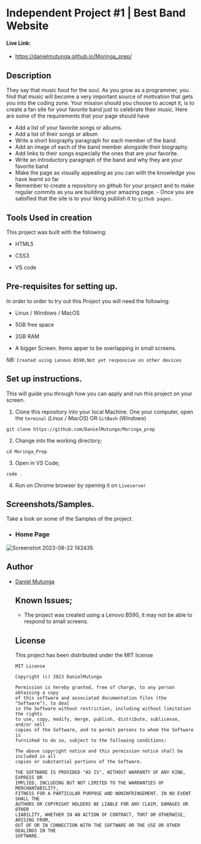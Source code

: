 # Independent Project #1 | Best Band Website

#### Live Link:
- https://danielmutunga.github.io/Moringa_prep/
## Description
They say that music food for the soul. As you grow as a programmer, you find that music will become a very important source of motivation that gets you into the coding zone. Your mission should you choose to accept it, is to create a fan site for your favorite band just to celebrate their music. Here are some of the requirements that your page should have

- Add a list of your favorite songs or albums.
- Add a list of their songs or album
- Write a short biography paragraph for each member of the band.
- Add an image of each of the band member alongside their biography.
- Add links to their songs especially the ones that are your favorite. 
- Write an introductory paragraph of the band and why they are your favorite band
- Make the page as visually appealing as you can with the knowledge you have learnt so far
- Remember to create a repository on github for your project and to make regular commits as you are building your amazing page. - Once you are satisfied that the site is to your liking publish it to `github pages.`

## Tools Used in creation

This project was built with the following:

- HTML5

- CSS3

- VS code 

## Pre-requisites for setting up.

In order to order to try out this Project you will need the following:

- Linux / Windows / MacOS

- 5GB free space

- 2GB RAM

- A bigger Screen. Items apper to be overlapping in small screens.

*NB:* `Created using Lenovo B590,Not yet responsive on other devices`

## Set up instructions.

This will guide you through how you can apply and run this project on your screen.

1. Clone this repository into your local Machine. One your computer, open the `terminal` (*Linux / MacOS*) OR `GitBash` (*Windows*)

```
git clone https://github.com/DanielMutunga/Moringa_prep
```
2. Change into the working directory;

```
cd Moringa_Prep
```
3. Open in VS Code;
```
code .
```
4. Run on Chrome browser by opening it on `Liveserver`

## Screenshots/Samples.

Take a look on some of the Samples of the project.
  - ### Home Page
![Screenshot 2023-08-22 142435](https://github.com/DanielMutunga/Moringa_prep/assets/122822041/10fd742d-3a53-4af7-a95c-8cb15e2952a3)

## Author

- [Daniel Mutunga](https://github.com/DanielMutunga)

  ## Known Issues;

  - The project was created using a Lenovo B590, it may not be able to respond to small screens.
 
  ## License

  This project has been distributed under the MIT license

  ```
  MIT License

  Copyright (c) 2023 DanielMutunga

  Permission is hereby granted, free of charge, to any person obtaining a copy
  of this software and associated documentation files (the "Software"), to deal
  in the Software without restriction, including without limitation the rights
  to use, copy, modify, merge, publish, distribute, sublicense, and/or sell
  copies of the Software, and to permit persons to whom the Software is
  furnished to do so, subject to the following conditions:

  The above copyright notice and this permission notice shall be included in all
  copies or substantial portions of the Software.

  THE SOFTWARE IS PROVIDED "AS IS", WITHOUT WARRANTY OF ANY KIND, EXPRESS OR
  IMPLIED, INCLUDING BUT NOT LIMITED TO THE WARRANTIES OF MERCHANTABILITY,
  FITNESS FOR A PARTICULAR PURPOSE AND NONINFRINGEMENT. IN NO EVENT SHALL THE
  AUTHORS OR COPYRIGHT HOLDERS BE LIABLE FOR ANY CLAIM, DAMAGES OR OTHER
  LIABILITY, WHETHER IN AN ACTION OF CONTRACT, TORT OR OTHERWISE, ARISING FROM,
  OUT OF OR IN CONNECTION WITH THE SOFTWARE OR THE USE OR OTHER DEALINGS IN THE
  SOFTWARE.
  ```

